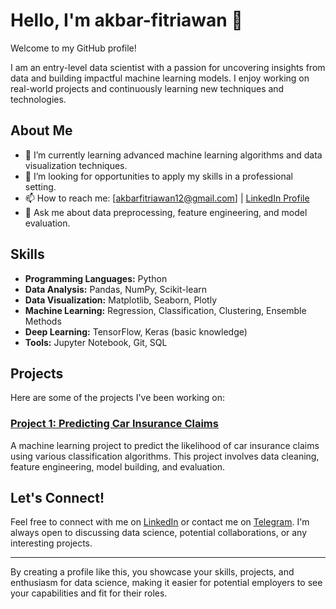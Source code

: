 # Hello, I'm akbar-fitriawan 👋

Welcome to my GitHub profile!

I am an entry-level data scientist with a passion for uncovering insights from data and building impactful machine learning models. I enjoy working on real-world projects and continuously learning new techniques and technologies.

## About Me

- 🌱 I’m currently learning advanced machine learning algorithms and data visualization techniques.
- 💼 I’m looking for opportunities to apply my skills in a professional setting.
- 📫 How to reach me: [akbarfitriawan12@gmail.com] | [LinkedIn Profile](https://www.linkedin.com/in/akbar-fitriawan-53b9291b3/)
- 💬 Ask me about data preprocessing, feature engineering, and model evaluation.

## Skills

- **Programming Languages:** Python
- **Data Analysis:** Pandas, NumPy, Scikit-learn
- **Data Visualization:** Matplotlib, Seaborn, Plotly
- **Machine Learning:** Regression, Classification, Clustering, Ensemble Methods
- **Deep Learning:** TensorFlow, Keras (basic knowledge)
- **Tools:** Jupyter Notebook, Git, SQL

## Projects

Here are some of the projects I've been working on:

### [Project 1: Predicting Car Insurance Claims](https://github.com/YourGitHubUsername/Project1)
A machine learning project to predict the likelihood of car insurance claims using various classification algorithms. This project involves data cleaning, feature engineering, model building, and evaluation.

<!--### [Project 2: Customer Segmentation](https://github.com/YourGitHubUsername/Project2)
A clustering project to segment customers based on their purchasing behavior using K-means and hierarchical clustering. The project includes exploratory data analysis, feature selection, and clustering evaluation.

### [Project 3: Sentiment Analysis of Product Reviews](https://github.com/YourGitHubUsername/Project3)
A natural language processing project to analyze customer sentiment from product reviews using text mining and sentiment analysis techniques. The project covers text preprocessing, vectorization, model building, and sentiment scoring.
--->
<!--## Blog

I also write about data science topics on my [Blog/Medium](https://medium.com/@YourProfile). Check out my latest posts:

- [Understanding Feature Engineering](https://medium.com/@YourProfile/understanding-feature-engineering-123456)
- [A Beginner's Guide to Machine Learning](https://medium.com/@YourProfile/a-beginners-guide-to-machine-learning-654321)
--->
## Let's Connect!

Feel free to connect with me on [LinkedIn](https://www.linkedin.com/in/akbar-fitriawan-53b9291b3/) or contact me on [Telegram](@Afitriawan). I'm always open to discussing data science, potential collaborations, or any interesting projects.

---

By creating a profile like this, you showcase your skills, projects, and enthusiasm for data science, making it easier for potential employers to see your capabilities and fit for their roles.


<!---
akbar-fitriawan/akbar-fitriawan is a ✨ special ✨ repository because its `README.md` (this file) appears on your GitHub profile.
You can click the Preview link to take a look at your changes.
--->
